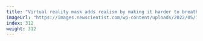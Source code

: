 ```yaml
---
title: "Virtual reality mask adds realism by making it harder to breathe"
imageUrl: "https://images.newscientist.com/wp-content/uploads/2022/05/10140902/SEI_103214958.jpg?width=600"
index: 312
weight: 312
---
```

